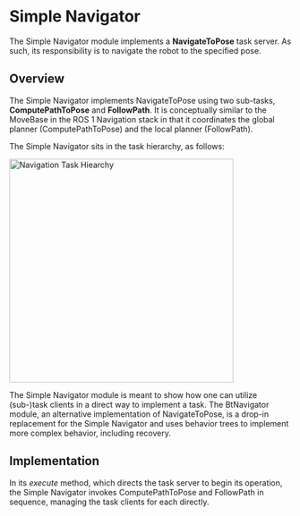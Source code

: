 # Simple Navigator

The Simple Navigator module implements a **NavigateToPose** task server. As such, its responsibility is to navigate the robot to the specified pose.

## Overview
 
The Simple Navigator implements NavigateToPose using two sub-tasks, **ComputePathToPose** and **FollowPath**. It is conceptually similar to the MoveBase in the ROS 1 Navigation stack in that it coordinates the global planner (ComputePathToPose) and the local planner (FollowPath). 

The Simple Navigator sits in the task hierarchy, as follows:

<img src="https://github.com/ros-planning/navigation2/blob/master/nav2_tasks/doc/hierarchy.svg" width="400" title="Navigation Task Hiearchy">

The Simple Navigator module is meant to show how one can utilize (sub-)task clients in a direct way to implement a task. The BtNavigator module, an alternative implementation of NavigateToPose, is a drop-in replacement for the Simple Navigator and uses behavior trees to implement more complex behavior, including recovery.

## Implementation

In its *execute* method, which directs the task server to begin its operation, the Simple Navigator invokes ComputePathToPose and FollowPath in sequence, managing the task clients for each directly. 
